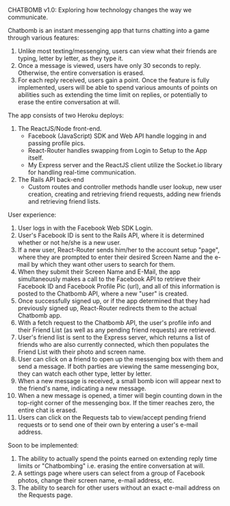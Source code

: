 CHATBOMB v1.0: Exploring how technology changes the way we communicate.

Chatbomb is an instant messenging app that turns chatting into a game through various features:
1) Unlike most texting/messenging, users can view what their friends are typing, letter by letter, as they type it.
2) Once a message is viewed, users have only 30 seconds to reply.  Otherwise, the entire conversation is erased.
3) For each reply received, users gain a point.  Once the feature is fully implemented, users will be able to spend
   various amounts of points on abilities such as extending the time limit on replies, or potentially to erase the
   entire conversation at will.

The app consists of two Heroku deploys:
1) The ReactJS/Node front-end.
      - Facebook (JavaScript) SDK and Web API handle logging in and passing profile pics.
      - React-Router handles swapping from Login to Setup to the App itself.
      - My Express server and the ReactJS client utilize the Socket.io library for handling real-time communication.
2) The Rails API back-end
      - Custom routes and controller methods handle user lookup, new user creation, creating and retrieving friend requests, 
         adding new friends and retrieving friend lists.

User experience:
1) User logs in with the Facebook Web SDK Login.
2) User's Facebook ID is sent to the Rails API, where it is determined whether or not he/she is a new user.
3) If a new user, React-Router sends him/her to the account setup "page", where they are prompted to enter their
   desired Screen Name and the e-mail by which they want other users to search for them.
4) When they submit their Screen Name and E-Mail, the app simultaneously makes a call to the Facebook API to retrieve
   their Facebook ID and Facebook Profile Pic (url), and all of this information is posted to the Chatbomb API,
   where a new "user" is created.
5) Once successfully signed up, or if the app determined that they had previously signed up, React-Router redirects them
   to the actual Chatbomb app.
6) With a fetch request to the Chatbomb API, the user's profile info and their Friend List (as well as any pending friend
   requests) are retrieved.
7) User's friend list is sent to the Express server, which returns a list of friends who are also currently connected, which
   then populates the Friend List with their photo and screen name.
8) User can click on a friend to open up the messenging box with them and send a message.  If both parties are viewing the
   same messenging box, they can watch each other type, letter by letter.
9) When a new message is received, a small bomb icon will appear next to the friend's name, indicating a new message.
10) When a new message is opened, a timer will begin counting down in the top-right corner of the messenging box.  If the        timer reaches zero, the entire chat is erased.
11) Users can click on the Requests tab to view/accept pending friend requests or to send one of their own by entering a 
    user's e-mail address.
    
Soon to be implemented:
1) The ability to actually spend the points earned on extending reply time limits or "Chatbombing" i.e. erasing the entire
    conversation at will.
2) A settings page where users can select from a group of Facebook photos, change their screen name, e-mail address, etc.
3) The ability to search for other users without an exact e-mail address on the Requests page.
